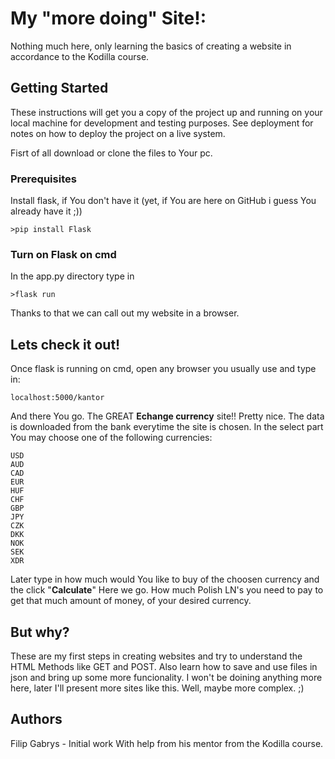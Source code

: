 # My "more doing" Site!:

Nothing much here, only learning the basics of creating a website in accordance to the Kodilla course.

## Getting Started

These instructions will get you a copy of the project up and running on your local machine for development and testing purposes. See deployment for notes on how to deploy the project on a live system.

Fisrt of all download or clone the files to Your pc.

### Prerequisites

Install flask, if You don't have it (yet, if You are here on GitHub i guess You already have it ;))

```
>pip install Flask
```

### Turn on Flask on cmd

In the app.py directory type in
```
>flask run
```
Thanks to that we can call out my website in a browser.

## Lets check it out!

Once flask is running on cmd, open any browser you usually use and type in:
```
localhost:5000/kantor
```
And there You go. The GREAT **Echange currency** site!! Pretty nice. 
The data is downloaded from the bank everytime the site is chosen. In the select part You may choose one of the following currencies:
```
USD
AUD
CAD
EUR
HUF
CHF
GBP
JPY
CZK
DKK
NOK
SEK
XDR
```
Later type in how much would You like to buy of the choosen currency and the click "**Calculate**"
Here we go. How much Polish LN's you need to pay to get that much amount of money, of your desired currency.

## But why?

These are my first steps in creating websites and try to understand the HTML Methods like GET and POST. Also learn how to save and use files in json and bring up some more funcionality.
I won't be doining anything more here, later I'll present more sites like this. Well, maybe more complex. ;)

## Authors
Filip Gabrys - Initial work With help from his mentor from the Kodilla course.
